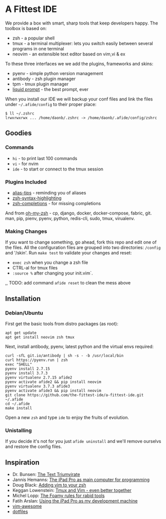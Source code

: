 #  A Fittest IDE

We provide a box with smart, sharp tools that keep developers happy.
The toolbox is based on:

* zsh - a popular shell
* tmux - a terminal multiplexer: lets you switch easily between several
  programs in one terminal
* neovim - an extensible text editor based on vim,vi & ex

To these three interfaces we we add the plugins, frameworks and skins:

* pyenv - simple python version management
* antibody - zsh plugin manager
* tpm - tmux plugin manager
* [liquid prompt](https://github.ocm/nojhan/liquidprompt) - the best prompt, ever


When you install our IDE we will backup your conf files and 
link the files under `~/.afide/config` to their proper place:

    $ ll ~/.zshrc
    lrwxrwxrwx ... /home/daonb/.zshrc -> /home/daonb/.afide/config/zshrc

## Goodies

### Commands

* `hi` - to print last 100 commands
* `vi` - for nvim
* `ide` - to start or connect to the tmux session

### Plugins Included

* [alias-tips](https://github.com/djui/alias-tips) - reminding you of aliases
* [zsh-syntax-highlighting](https://github.com/zsh-users/zsh-syntax-highlighting)
* [zsh-completions](https://github.com/zsh-users/zsh-completions) - for missing completions

And from [oh-my-zsh](https://github.com/robbyrussell/oh-my-zsh) - cp, django,
docker, docker-compose, fabric, git. man, pip, pienv, pyenv, python, redis-cli,
sudo, tmux, virualenv.


### Making Changes

If you want to change something, go ahead, fork this repo  and edit one of the
files.  All the configuration files are grouped into two directories: `/config`
and '/skin'.  Run `make test` to validate your changes and reset:

* `exec zsh` when you change a zsh file
* CTRL-aI for tmux files
* `:source %` after changing your init.vim`.

,, TODO: add command `afide reset` to clean the mess above

## Installation

### Debian/Ubuntu

First get the basic tools from distro packages (as root):

    apt get update
    apt get install neovim zsh tmux

Next, install antibody, pyenv, latest python and the virtual envs required:

    curl -sfL git.io/antibody | sh -s - -b /usr/local/bin
    curl https://pyenv.run | zsh
    exec "SHELL"
    pyenv install 2.7.15
    pyenv install 3.7.3
    pyenv virtualenv 2.7.15 afide2
    pyenv activate afide2 && pip install neovim
    pyenv virtualenv 3.7.3 afide3
    pyenv activate afide3 && pip install neovim
    git clone https://github.com/the-fittest-ide/a-fittest-ide.git ~/.afide
    cd ~/.afide
    make install

Open a new `zsh` and type `ide` to enjoy the fruits of evolution.

### Unistalling
If you decide it's not for you just `afide uninstall` and we'll remove ourselvs and restore the config files. 

## Inspiration

* Dr. Bunsen: [The Text Triumvirate](https://www.drbunsen.org/the-text-triumvirate/)
* Jannis Hemanns: [The iPad Pro as main computer for programming](https://jann.is/ipad-pro-for-programming/)
* Doug Black: [Adding vim to your zsh](https://dougblack.io/words/zsh-vi-mode.html)
* Keggan Lowenstein: [Tmux and Vim - even better together](https://www.bugsnag.com/blog/tmux-and-vim)
* Michel Lopp: [The Foamy rules for rabid tools](https://randsinrepose.com/archives/the-foamy-rules-for-rabid-tools/)
* Fatih Arslan: [Using the iPad Pro as my development machine](https://arslan.io/2019/01/07/using-the-ipad-pro-as-my-development-machine/)
* [vim-awesome](https://vimawesome.com/)
* [dotfiles](http://dotfiles.github.io/)
